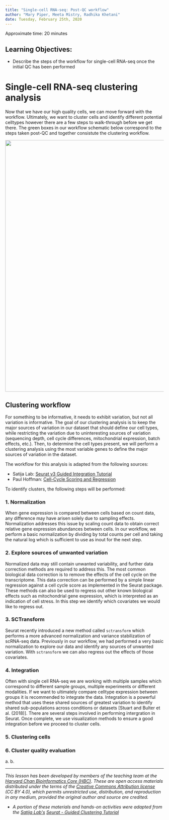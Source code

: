 ```yaml
---
title: "Single-cell RNA-seq: Post-QC workflow"
author: "Mary Piper, Meeta Mistry, Radhika Khetani"
date: Tuesday, February 25th, 2020
---
```


Approximate time: 20 minutes

## Learning Objectives:

* Describe the steps of the workflow for single-cell RNA-seq once the initial QC has been performed



# Single-cell RNA-seq clustering analysis

Now that we have our high quality cells, we can move forward with the workflow. Ultimately, we want to cluster cells and identify different potential celltypes however there are a few steps to walk-through before we get there. The green boxes in our workflow schematic below correspond to the steps taken post-QC and together consistute the clustering workflow.


<img src="../img/sc_workflow_integration.png" width="800">


## Clustering workflow

For something to be informative, it needs to exhibit variation, but not all variation is informative. The goal of our clustering analysis is to keep the major sources of variation in our dataset that should define our cell types, while restricting the variation due to uninteresting sources of variation (sequencing depth, cell cycle differences, mitochondrial expression, batch effects, etc.). Then, to determine the cell types present, we will perform a clustering analysis using the most variable genes to define the major sources of variation in the dataset. 

The workflow for this analysis is adapted from the following sources:

- Satija Lab: [Seurat v3 Guided Integration Tutorial](https://satijalab.org/seurat/v3.0/immune_alignment.html)
- Paul Hoffman: [Cell-Cycle Scoring and Regression](http://satijalab.org/seurat/cell_cycle_vignette.html)

To identify clusters, the following steps will be performed:

### 1. Normalization

When gene expression is compared between cells based on count data, any difference may have arisen solely due to sampling effects. Normalization addresses this issue by scaling count data to obtain correct relative gene expression abundances between cells. In our workflow, we perform a basic normalization by dividing by total counts per cell and taking the natural log which is sufficient to use as inout for the next step.

### 2. Explore sources of unwanted variation

Normalized data may still contain unwanted variability, and further data correction methods are required to address this. The most common biological data correction is to remove the effects of the cell cycle on the transcriptome. This data correction can be performed by a simple linear regression against a cell cycle score as implemented in the Seurat package. These methods can also be used to regress out other known biological effects such as mitochondrial gene expression, which is interpreted as an indication of cell stress. In this step we identify which covariates we would like to regress out. 

### 3. SCTransform

Seurat recently introduced a new method called `sctransform` which performs a more advanced normalization and variance stabilization of scRNA-seq data. Previously in our workflow, we had performed a very basic normalization to explore our data and identify any sources of unwanted variation. With `sctransform` we can also regress out the effects of those covariates.

### 4. Integration

Often with single cell RNA-seq we are working with multiple samples which correspond to different sample groups, multiple experiments or different modalities. If we want to ultimately compare celltype expression between groups it is recommended to integrate the data. Integration is a powerful method that uses these shared sources of greatest variation to identify shared sub-populations across conditions or datasets [Stuart and Bulter et al. (2018)]. There are several steps involved in performing intergration in Seurat. Once complete, we use visualization methods to ensure a good integration before we proceed to cluster cells.


### 5. Clustering cells

### 6. Cluster quality evaluation

a.
b.


***


*This lesson has been developed by members of the teaching team at the [Harvard Chan Bioinformatics Core (HBC)](http://bioinformatics.sph.harvard.edu/). These are open access materials distributed under the terms of the [Creative Commons Attribution license](https://creativecommons.org/licenses/by/4.0/) (CC BY 4.0), which permits unrestricted use, distribution, and reproduction in any medium, provided the original author and source are credited.*

* *A portion of these materials and hands-on activities were adapted from the [Satija Lab's](https://satijalab.org/) [Seurat - Guided Clustering Tutorial](https://satijalab.org/seurat/pbmc3k_tutorial.html)*
